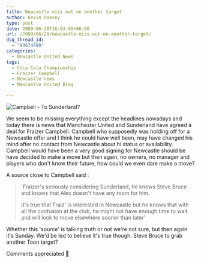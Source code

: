 ```yaml
---
title: Newcastle miss out on another target
author: Kevin Doocey
type: post
date: 2009-06-28T16:03:05+00:00
url: /2009/06/28/newcastle-miss-out-on-another-target/
dsq_thread_id:
  - "93674490"
categories:
  - Newcastle United News
tags:
  - Coca Cola Championship
  - Fraizer Campbell
  - Newcastle news
  - Newcastle United Blog

---
```

![Campbell - To Sunderland?](https://img.skysports.com/09/06/218x298/FraizerCampbell_2319145.jpg)

We seem to be missing everything except the headlines nowadays and today there is news that Manchester United and Sunderland have  agreed a deal for Fraizer Campbell. Campbell who supposedly was holding off for a Newcastle offer and I think he could have well been, may have changed his mind after no contact from Newcastle about hi status or availability. Campbell would have been a very good signing for Newcastle should be have decided to make a move but then again, no owners, no manager and players who don't know their future, how could we even dare make a move?

A source close to Campbell said :

> 'Fraizer's seriously considering Sunderland, he knows Steve Bruce and knows that Alex doesn't have any room for him.
>
> It's true that Fraiz' is interested in Newcastle but he knows that with all the confusion at the club, he might not have enough time to wait and will look to move elsewhere sooner than later'

Whether this 'source' is talking truth or not we're not sure, but then again it's Sunday. We'd be led to believe it's true though. Steve Bruce to grab another Toon target?

Comments appreciated 🙂
